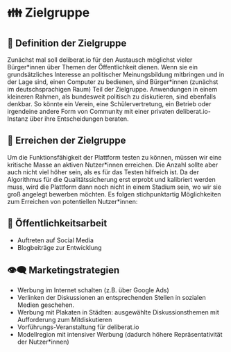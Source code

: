 # 👪 Zielgruppe

## 👤 Definition der Zielgruppe

Zunächst mal soll deliberat.io für den Austausch möglichst vieler Bürger\*innen über Themen der Öffentlichkeit dienen. Wenn sie ein grundsätzliches Interesse an politischer Meinungsbildung mitbringen und in der Lage sind, einen Computer zu bedienen, sind Bürger\*innen (zunächst im deutschsprachigen Raum) Teil der Zielgruppe.
Anwendungen in einem kleineren Rahmen, als bundesweit politisch zu diskutieren, sind ebenfalls denkbar. So könnte ein Verein, eine Schülervertretung, ein Betrieb oder irgendeine andere Form von Community mit einer privaten deliberat.io-Instanz über ihre Entscheidungen beraten.

## 🤙 Erreichen der Zielgruppe

Um die Funktionsfähigkeit der Plattform testen zu können, müssen wir eine kritische Masse an aktiven Nutzer\*innen erreichen. Die Anzahl sollte aber auch nicht viel höher sein, als es für das Testen hilfreich ist. Da der Algorithmus für die Qualitätssicherung erst erprobt und kalibriert werden muss, wird die Plattform dann noch nicht in einem Stadium sein, wo wir sie groß angelegt bewerben möchten. Es folgen stichpunktartig Möglichkeiten zum Erreichen von potentiellen Nutzer\*innen:

## 📯 Öffentlichkeitsarbeit

- Auftreten auf Social Media
- Blogbeiträge zur Entwicklung

## 👁️‍🗨️ Marketingstrategien

- Werbung im Internet schalten (z.B. über Google Ads)
- Verlinken der Diskussionen an entsprechenden Stellen in sozialen Medien geschehen.
- Werbung mit Plakaten in Städten: ausgewählte Diskussionsthemen mit Aufforderung zum Mitdiskutieren
- Vorführungs-Veranstaltung für deliberat.io
- Modellregion mit intensiver Werbung (dadurch höhere Repräsentativität der Nutzer\*innen)
